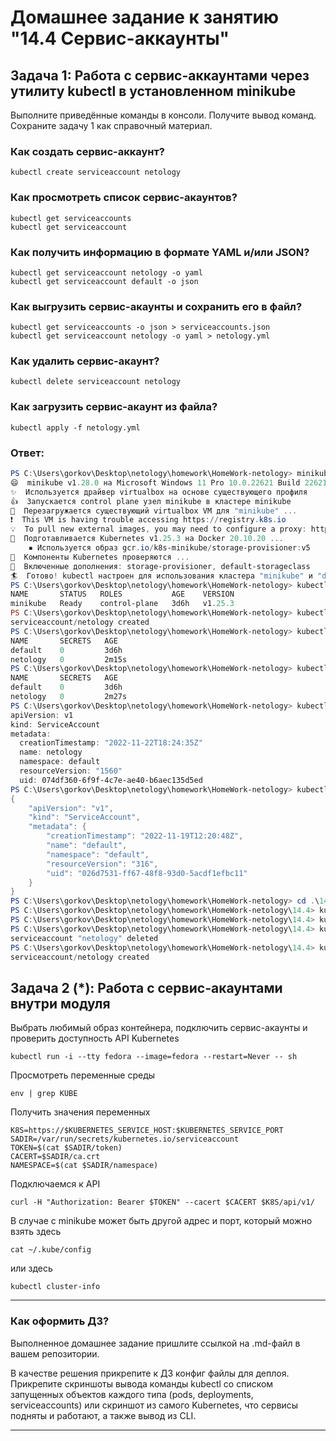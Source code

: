 # Домашнее задание к занятию "14.4 Сервис-аккаунты"

## Задача 1: Работа с сервис-аккаунтами через утилиту kubectl в установленном minikube

Выполните приведённые команды в консоли. Получите вывод команд. Сохраните
задачу 1 как справочный материал.

### Как создать сервис-аккаунт?

```
kubectl create serviceaccount netology
```

### Как просмотреть список сервис-акаунтов?

```
kubectl get serviceaccounts
kubectl get serviceaccount
```

### Как получить информацию в формате YAML и/или JSON?

```
kubectl get serviceaccount netology -o yaml
kubectl get serviceaccount default -o json
```

### Как выгрузить сервис-акаунты и сохранить его в файл?

```
kubectl get serviceaccounts -o json > serviceaccounts.json
kubectl get serviceaccount netology -o yaml > netology.yml
```

### Как удалить сервис-акаунт?

```
kubectl delete serviceaccount netology
```

### Как загрузить сервис-акаунт из файла?

```
kubectl apply -f netology.yml
```

### Ответ:
```powershell
PS C:\Users\gorkov\Desktop\netology\homework\HomeWork-netology> minikube start
😄  minikube v1.28.0 на Microsoft Windows 11 Pro 10.0.22621 Build 22621
✨  Используется драйвер virtualbox на основе существующего профиля
👍  Запускается control plane узел minikube в кластере minikube
🔄  Перезагружается существующий virtualbox VM для "minikube" ...
❗  This VM is having trouble accessing https://registry.k8s.io
💡  To pull new external images, you may need to configure a proxy: https://minikube.sigs.k8s.io/docs/reference/networking/proxy/
🐳  Подготавливается Kubernetes v1.25.3 на Docker 20.10.20 ...
    ▪ Используется образ gcr.io/k8s-minikube/storage-provisioner:v5
🔎  Компоненты Kubernetes проверяются ...
🌟  Включенные дополнения: storage-provisioner, default-storageclass
🏄  Готово! kubectl настроен для использования кластера "minikube" и "default" пространства имён по умолчанию
PS C:\Users\gorkov\Desktop\netology\homework\HomeWork-netology> kubectl get nodes
NAME       STATUS   ROLES           AGE    VERSION
minikube   Ready    control-plane   3d6h   v1.25.3
PS C:\Users\gorkov\Desktop\netology\homework\HomeWork-netology> kubectl create serviceaccount netology
serviceaccount/netology created
PS C:\Users\gorkov\Desktop\netology\homework\HomeWork-netology> kubectl get serviceaccounts
NAME       SECRETS   AGE
default    0         3d6h
netology   0         2m15s
PS C:\Users\gorkov\Desktop\netology\homework\HomeWork-netology> kubectl get serviceaccount
NAME       SECRETS   AGE
default    0         3d6h
netology   0         2m27s
PS C:\Users\gorkov\Desktop\netology\homework\HomeWork-netology> kubectl get serviceaccount netology -o yaml
apiVersion: v1
kind: ServiceAccount
metadata:
  creationTimestamp: "2022-11-22T18:24:35Z"
  name: netology
  namespace: default
  resourceVersion: "1560"
  uid: 074df360-6f9f-4c7e-ae40-b6aec135d5ed
PS C:\Users\gorkov\Desktop\netology\homework\HomeWork-netology> kubectl get serviceaccount default -o json
{
    "apiVersion": "v1",
    "kind": "ServiceAccount",
    "metadata": {
        "creationTimestamp": "2022-11-19T12:20:48Z",
        "name": "default",
        "namespace": "default",
        "resourceVersion": "316",
        "uid": "026d7531-ff67-48f8-93d0-5acdf1efbc11"
    }
}
PS C:\Users\gorkov\Desktop\netology\homework\HomeWork-netology> cd .\14.4\                    
PS C:\Users\gorkov\Desktop\netology\homework\HomeWork-netology\14.4> kubectl get serviceaccounts -o json > serviceaccounts.json
PS C:\Users\gorkov\Desktop\netology\homework\HomeWork-netology\14.4> kubectl get serviceaccount netology -o yaml > netology.yml
PS C:\Users\gorkov\Desktop\netology\homework\HomeWork-netology\14.4> kubectl delete serviceaccount netology
serviceaccount "netology" deleted
PS C:\Users\gorkov\Desktop\netology\homework\HomeWork-netology\14.4> kubectl apply -f netology.yml
serviceaccount/netology created
```

## Задача 2 (*): Работа с сервис-акаунтами внутри модуля

Выбрать любимый образ контейнера, подключить сервис-акаунты и проверить
доступность API Kubernetes

```
kubectl run -i --tty fedora --image=fedora --restart=Never -- sh
```

Просмотреть переменные среды

```
env | grep KUBE
```

Получить значения переменных

```
K8S=https://$KUBERNETES_SERVICE_HOST:$KUBERNETES_SERVICE_PORT
SADIR=/var/run/secrets/kubernetes.io/serviceaccount
TOKEN=$(cat $SADIR/token)
CACERT=$SADIR/ca.crt
NAMESPACE=$(cat $SADIR/namespace)
```

Подключаемся к API

```
curl -H "Authorization: Bearer $TOKEN" --cacert $CACERT $K8S/api/v1/
```

В случае с minikube может быть другой адрес и порт, который можно взять здесь

```
cat ~/.kube/config
```

или здесь

```
kubectl cluster-info
```

---

### Как оформить ДЗ?

Выполненное домашнее задание пришлите ссылкой на .md-файл в вашем репозитории.

В качестве решения прикрепите к ДЗ конфиг файлы для деплоя. Прикрепите скриншоты вывода команды kubectl со списком запущенных объектов каждого типа (pods, deployments, serviceaccounts) или скриншот из самого Kubernetes, что сервисы подняты и работают, а также вывод из CLI.

---
